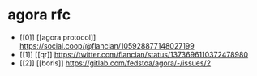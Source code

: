 # agora rfc

- [[0]] [[agora protocol]] https://social.coop/@flancian/105928877148027199
- [[1]] [[qr]] https://twitter.com/flancian/status/1373696110372478980
- [[2]] [[boris]] https://gitlab.com/fedstoa/agora/-/issues/2
